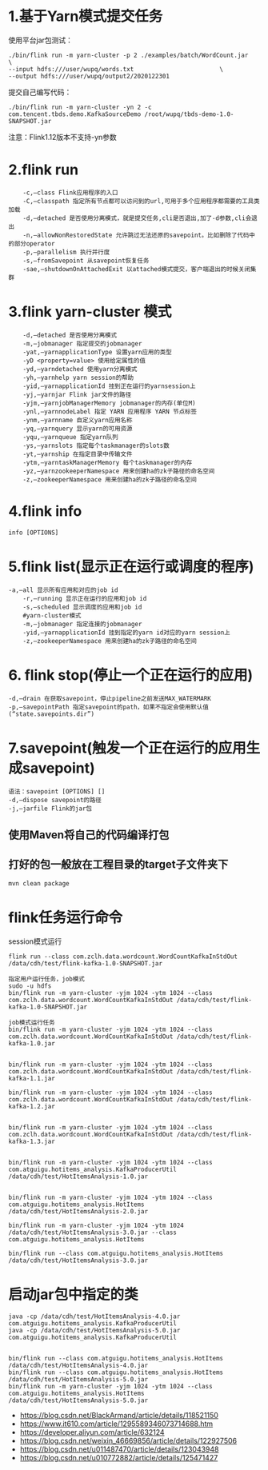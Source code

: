 # 1.基于Yarn模式提交任务

使用平台jar包测试：
```
./bin/flink run -m yarn-cluster -p 2 ./examples/batch/WordCount.jar      \
--input hdfs:///user/wupq/words.txt                        \
--output hdfs:///user/wupq/output2/2020122301
```

提交自己编写代码：
```
./bin/flink run -m yarn-cluster -yn 2 -c com.tencent.tbds.demo.KafkaSourceDemo /root/wupq/tbds-demo-1.0-SNAPSHOT.jar
```
注意：Flink1.12版本不支持-yn参数


# 2.flink run
```
    -c,–class Flink应用程序的入口
    -C,–classpath 指定所有节点都可以访问到的url,可用于多个应用程序都需要的工具类加载
    -d,–detached 是否使用分离模式，就是提交任务,cli是否退出,加了-d参数,cli会退出
    -n,–allowNonRestoredState 允许跳过无法还原的savepoint。比如删除了代码中的部分operator
    -p,–parallelism 执行并行度
    -s,–fromSavepoint 从savepoint恢复任务
    -sae,–shutdownOnAttachedExit 以attached模式提交，客户端退出的时候关闭集群
```

# 3.flink yarn-cluster 模式
```
    -d,–detached 是否使用分离模式
    -m,–jobmanager 指定提交的jobmanager
    -yat,–yarnapplicationType 设置yarn应用的类型
    -yD <property=value> 使用给定属性的值
    -yd,–yarndetached 使用yarn分离模式
    -yh,–yarnhelp yarn session的帮助
    -yid,–yarnapplicationId 挂到正在运行的yarnsession上
    -yj,–yarnjar Flink jar文件的路径
    -yjm,–yarnjobManagerMemory jobmanager的内存(单位M)
    -ynl,–yarnnodeLabel 指定 YARN 应用程序 YARN 节点标签
    -ynm,–yarnname 自定义yarn应用名称
    -yq,–yarnquery 显示yarn的可用资源
    -yqu,–yarnqueue 指定yarn队列
    -ys,–yarnslots 指定每个taskmanager的slots数
    -yt,–yarnship 在指定目录中传输文件
    -ytm,–yarntaskManagerMemory 每个taskmanager的内存
    -yz,–yarnzookeeperNamespace 用来创建ha的zk子路径的命名空间
    -z,–zookeeperNamespace 用来创建ha的zk子路径的命名空间
```
# 4.flink info
```
info [OPTIONS]
```

# 5.flink list(显示正在运行或调度的程序)
```
-a,–all 显示所有应用和对应的job id
    -r,–running 显示正在运行的应用和job id
    -s,–scheduled 显示调度的应用和job id
    #yarn-cluster模式
    -m,–jobmanager 指定连接的jobmanager
    -yid,–yarnapplicationId 挂到指定的yarn id对应的yarn session上
    -z,–zookeeperNamespace 用来创建ha的zk子路径的命名空间
```

# 6. flink stop(停止一个正在运行的应用)
```
-d,–drain 在获取savepoint，停止pipeline之前发送MAX_WATERMARK
-p,–savepointPath 指定savepoint的path，如果不指定会使用默认值(“state.savepoints.dir”)
```

# 7.savepoint(触发一个正在运行的应用生成savepoint)
```
语法：savepoint [OPTIONS] []
-d,–dispose savepoint的路径
-j,–jarfile Flink的jar包
```

## 使用Maven将自己的代码编译打包

## 打好的包一般放在工程目录的target子文件夹下
```
mvn clean package
```

# flink任务运行命令

session模式运行
```
flink run --class com.zclh.data.wordcount.WordCountKafkaInStdOut /data/cdh/test/flink-kafka-1.0-SNAPSHOT.jar

指定用户运行任务，job模式
sudo -u hdfs 
bin/flink run -m yarn-cluster -yjm 1024 -ytm 1024 --class com.zclh.data.wordcount.WordCountKafkaInStdOut /data/cdh/test/flink-kafka-1.0-SNAPSHOT.jar
 
job模式运行任务
bin/flink run -m yarn-cluster -yjm 1024 -ytm 1024 --class com.zclh.data.wordcount.WordCountKafkaInStdOut /data/cdh/test/flink-kafka-1.0.jar
 
 
bin/flink run -m yarn-cluster -yjm 1024 -ytm 1024 --class com.zclh.data.wordcount.WordCountKafkaInStdOut /data/cdh/test/flink-kafka-1.1.jar
 
bin/flink run -m yarn-cluster -yjm 1024 -ytm 1024 --class com.zclh.data.wordcount.WordCountKafkaInStdOut /data/cdh/test/flink-kafka-1.2.jar
 
 
bin/flink run -m yarn-cluster -yjm 1024 -ytm 1024 --class com.zclh.data.wordcount.WordCountKafkaInStdOut /data/cdh/test/flink-kafka-1.3.jar
 
 
bin/flink run -m yarn-cluster -yjm 1024 -ytm 1024 --class com.atguigu.hotitems_analysis.KafkaProducerUtil /data/cdh/test/HotItemsAnalysis-1.0.jar
 
 
bin/flink run -m yarn-cluster -yjm 1024 -ytm 1024 --class com.atguigu.hotitems_analysis.HotItems /data/cdh/test/HotItemsAnalysis-2.0.jar
 
bin/flink run -m yarn-cluster -yjm 1024 -ytm 1024 /data/cdh/test/HotItemsAnalysis-3.0.jar --class com.atguigu.hotitems_analysis.HotItems
 
bin/flink run --class com.atguigu.hotitems_analysis.HotItems /data/cdh/test/HotItemsAnalysis-3.0.jar
```

# 启动jar包中指定的类
```
java -cp /data/cdh/test/HotItemsAnalysis-4.0.jar com.atguigu.hotitems_analysis.KafkaProducerUtil
java -cp /data/cdh/test/HotItemsAnalysis-5.0.jar com.atguigu.hotitems_analysis.KafkaProducerUtil
 
 
bin/flink run --class com.atguigu.hotitems_analysis.HotItems /data/cdh/test/HotItemsAnalysis-4.0.jar
bin/flink run --class com.atguigu.hotitems_analysis.HotItems /data/cdh/test/HotItemsAnalysis-5.0.jar
bin/flink run -m yarn-cluster -yjm 1024 -ytm 1024 --class com.atguigu.hotitems_analysis.HotItems /data/cdh/test/HotItemsAnalysis-5.0.jar
```

- https://blog.csdn.net/BlackArmand/article/details/118521150
- https://www.it610.com/article/1295589346073714688.htm
- https://developer.aliyun.com/article/632124
- https://blog.csdn.net/weixin_46669856/article/details/122927506
- https://blog.csdn.net/u011487470/article/details/123043948
- https://blog.csdn.net/u010772882/article/details/125471427
